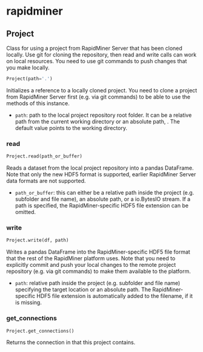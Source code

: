 
# rapidminer


## Project

Class for using a project from RapidMiner Server that has been cloned locally. Use git for cloning the repository, then read and write calls can work on local resources. You need to use git commands to push changes that you make locally.



```python
Project(path='.')
```

Initializes a reference to a locally cloned project. You need to clone a project from RapidMiner Server first (e.g. via git commands) to be able to use the methods of this instance.

- `path`: path to the local project repository root folder. It can be a relative path from the current working directory or an absolute path, . The default value points to the working directory.


### read
```python
Project.read(path_or_buffer)
```

Reads a dataset from the local project repository into a pandas DataFrame. Note that only the new HDF5 format is supported, earlier RapidMiner Server data formats are not supported.

- `path_or_buffer`: this can either be a relative path inside the project (e.g. subfolder and file name), an absolute path, or a io.BytesIO stream. If a path is specified, the RapidMiner-specific HDF5 file extension can be omitted.


### write
```python
Project.write(df, path)
```

Writes a pandas DataFrame into the RapidMiner-specific HDF5 file format that the rest of the RapidMiner platform uses. Note that you need to explicitly commit and push your local changes to the remote project repository (e.g. via git commands) to make them available to the platform.

- `path`: relative path inside the project (e.g. subfolder and file name) specifying the target location or an absolute path. The RapidMiner-specific HDF5 file extension is automatically added to the filename, if it is missing.


### get_connections
```python
Project.get_connections()
```

Returns the connection in that this project contains.
